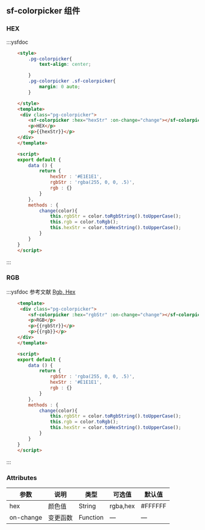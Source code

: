 ## sf-colorpicker 组件

### HEX
:::ysfdoc
```html
    <style>
        .pg-colorpicker{
            text-align: center;

        }
        .pg-colorpicker .sf-colorpicker{
            margin: 0 auto;
        }

    </style>
    <template>
     <div class="pg-colorpicker">
        <sf-colorpicker :hex="hexStr" :on-change="change"></sf-colorpicker>
        <p>HEX</p>
        <p>{{hexStr}}</p>
    </div>
    </template>

    <script>
    export default {
        data () {
            return {
                hexStr : '#E1E1E1',
                rgbStr : 'rgba(255, 0, 0, .5)',
                rgb : {}
            }
        },
        methods : {
            change(color){
                this.rgbStr = color.toRgbString().toUpperCase();
                this.rgb = color.toRgb();
                this.hexStr = color.toHexString().toUpperCase();
            }
        }
    }
    </script>
```
:::

### RGB
:::ysfdoc 参考文献 [Rgb, Hex](http://csscoke.com/2015/01/01/rgb-hsl-hex/)
```html
    <template>
     <div class="pg-colorpicker">
        <sf-colorpicker :hex="rgbStr" :on-change="change"></sf-colorpicker>
        <p>RGB</p>
        <p>{{rgbStr}}</p>
        <p>{{rgb}}</p>
    </div>
    </template>

    <script>
    export default {
        data () {
            return {
                rgbStr : 'rgba(255, 0, 0, .5)',
                hexStr : '#E1E1E1',
                rgb : {}
            }
        },
        methods : {
            change(color){
                this.rgbStr = color.toRgbString().toUpperCase();
                this.rgb = color.toRgb();
                this.hexStr = color.toHexString().toUpperCase();
            }
        }
    }
    </script>
```
:::




### Attributes

| 参数      | 说明    | 类型      | 可选值       | 默认值   |
|---------- |-------- |---------- |-------------  |-------- |
| hex     | 颜色值   | String  |  rgba,hex            |    #FFFFFF     |
| on-change     | 变更函数   | Function    |   —  |   —   |
